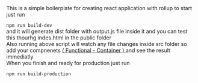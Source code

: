 <div>This is a simple boilerplate for creating react application with rollup to start just run </div>


<code>
npm run build-dev
</code>

<div>and it will generate dist folder with output.js file inside it and you can test this thourhg indes.html in the public folder </div>

<div> Also running above script will watch any file changes inside src folder so add your compnenets <u> ( Functional - Container ) </u> and see the result immediatly</div>


<div>When you finish and ready for production just run </div>

<code>
npm run build-production
</code>

